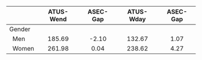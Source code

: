 
|                      |    ATUS-Wend |     ASEC-Gap |    ATUS-Wday |     ASEC-Gap |
| -------------------- | :----------: | :----------: | :----------: | :----------: |
| Gender               |              |              |              |              |
| &nbsp;&nbsp;Men      |       185.69 |        -2.10 |       132.67 |         1.07 |
| &nbsp;&nbsp;Women    |       261.98 |         0.04 |       238.62 |         4.27 |

